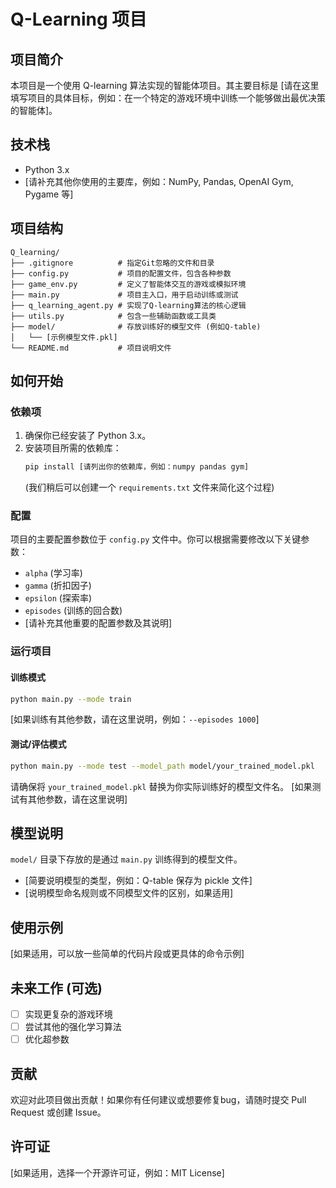 # Q-Learning 项目

## 项目简介
本项目是一个使用 Q-learning 算法实现的智能体项目。其主要目标是 [请在这里填写项目的具体目标，例如：在一个特定的游戏环境中训练一个能够做出最优决策的智能体]。

## 技术栈
- Python 3.x
- [请补充其他你使用的主要库，例如：NumPy, Pandas, OpenAI Gym, Pygame 等]

## 项目结构
```
Q_learning/
├── .gitignore          # 指定Git忽略的文件和目录
├── config.py           # 项目的配置文件，包含各种参数
├── game_env.py         # 定义了智能体交互的游戏或模拟环境
├── main.py             # 项目主入口，用于启动训练或测试
├── q_learning_agent.py # 实现了Q-learning算法的核心逻辑
├── utils.py            # 包含一些辅助函数或工具类
├── model/              # 存放训练好的模型文件 (例如Q-table)
│   └── [示例模型文件.pkl]
└── README.md           # 项目说明文件
```

## 如何开始

### 依赖项
1.  确保你已经安装了 Python 3.x。
2.  安装项目所需的依赖库：
    ```bash
    pip install [请列出你的依赖库，例如：numpy pandas gym]
    ```
    (我们稍后可以创建一个 `requirements.txt` 文件来简化这个过程)

### 配置
项目的主要配置参数位于 `config.py` 文件中。你可以根据需要修改以下关键参数：
- `alpha` (学习率)
- `gamma` (折扣因子)
- `epsilon` (探索率)
- `episodes` (训练的回合数)
- [请补充其他重要的配置参数及其说明]

### 运行项目

#### 训练模式
```bash
python main.py --mode train
```
[如果训练有其他参数，请在这里说明，例如：`--episodes 1000`]

#### 测试/评估模式
```bash
python main.py --mode test --model_path model/your_trained_model.pkl
```
请确保将 `your_trained_model.pkl` 替换为你实际训练好的模型文件名。
[如果测试有其他参数，请在这里说明]

## 模型说明
`model/` 目录下存放的是通过 `main.py` 训练得到的模型文件。
- [简要说明模型的类型，例如：Q-table 保存为 pickle 文件]
- [说明模型命名规则或不同模型文件的区别，如果适用]

## 使用示例
[如果适用，可以放一些简单的代码片段或更具体的命令示例]

## 未来工作 (可选)
- [ ] 实现更复杂的游戏环境
- [ ] 尝试其他的强化学习算法
- [ ] 优化超参数

## 贡献
欢迎对此项目做出贡献！如果你有任何建议或想要修复bug，请随时提交 Pull Request 或创建 Issue。

## 许可证
[如果适用，选择一个开源许可证，例如：MIT License] 